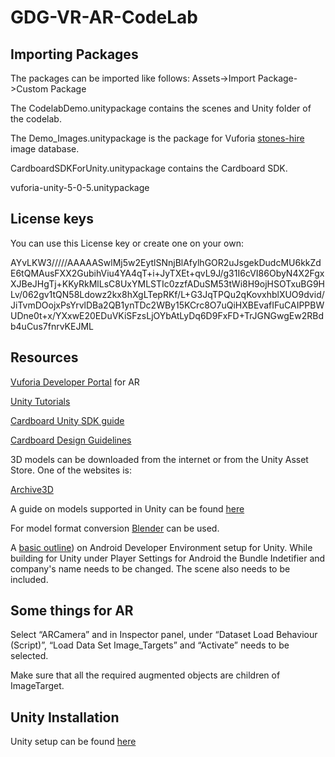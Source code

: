 # GDG-VR-AR-CodeLab

## Importing Packages

The packages can be imported like follows:
Assets->Import Package->Custom Package


The CodelabDemo.unitypackage contains the scenes and Unity folder of the codelab.

The Demo_Images.unitypackage is the package for Vuforia [stones-hire](https://www.google.com/url?q=http://www.azmangames.com/wp-content/uploads/2013/01/stones_hires.jpg&sa=D&usg=AFQjCNFvX1K9lrj51Uh3BSJlo9G0XvXMDg) image database.

CardboardSDKForUnity.unitypackage contains the Cardboard SDK.

vuforia-unity-5-0-5.unitypackage

## License keys
You can use this License key or create one on your own:

AYvLKW3/////AAAAASwlMj5w2EytlSNnjBlAfylhGOR2uJsgekDudcMU6kkZdE6tQMAusFXX2GubihViu4YA4qT+i+JyTXEt+qvL9J/g31I6cVI86ObyN4X2FgxXJBeJHgTj+KKyRkMlLsC8UxYMLSTIc0zzfADuSM53tWi8H9ojHSOTxuBG9HLv/062gv1tQN58Ldowz2kx8hXgLTepRKf/L+G3JqTPQu2qKovxhblXUO9dvid/JiTvmDOojxPsYrvlDBa2QB1ynTDc2WBy15KCrc8O7uQiHXBEvafIFuCAIPPBWUDne0t+x/YXxwE20EDuVKiSFzsLjOYbAtLyDq6D9FxFD+TrJGNGwgEw2RBdb4uCus7fnrvKEJML


## Resources

[Vuforia Developer Portal](https://developer.vuforia.com/) for AR

[Unity Tutorials](https://unity3d.com/learn/tutorials)

[Cardboard Unity SDK guide](https://developers.google.com/cardboard/unity/guide)

[Cardboard Design Guidelines](http://www.google.com/design/spec-vr/designing-for-google-cardboard/a-new-dimension.html#)

3D models can be downloaded from the internet or from the Unity Asset Store. One of the websites is:

[Archive3D](http://archive3d.net/)

A guide on models supported in Unity can be found [here](http://docs.unity3d.com/Manual/3D-formats.html)

For model format conversion [Blender](https://www.blender.org/download/) can be used.

A [basic outline](http://docs.unity3d.com/Manual/android-sdksetup.html)) on Android Developer Environment setup for Unity. While building for Unity under Player Settings for Android the Bundle Indetifier and company's name needs to be changed. The scene also needs to be included.

## Some things for AR

Select “ARCamera” and in Inspector panel, under “Dataset Load Behaviour (Script)”, “Load Data Set Image_Targets” and “Activate” needs to be selected.

Make sure that all the required augmented objects are children of ImageTarget. 

## Unity Installation

Unity setup can be found [here](http://adarshaj.cse.iitk.ac.in/gdg/VR%20setup/)
